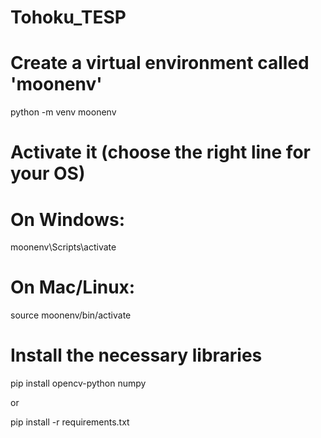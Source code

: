 # Tohoku_TESP

# Create a virtual environment called 'moonenv'
python -m venv moonenv

# Activate it (choose the right line for your OS)
# On Windows:
moonenv\Scripts\activate

# On Mac/Linux:
source moonenv/bin/activate

# Install the necessary libraries
pip install opencv-python numpy

or 

pip install -r requirements.txt


